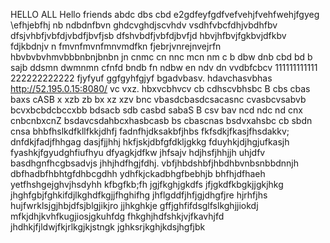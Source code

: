 HELLO ALL 
Hello friends 
abdc dbs cbd
e2gdfeyfgdfvefvehjfvehfwehjfgyeg
\efhjebfhj
nb ndbdnfbvn
ghdcvghdjscvhdv vsdhfvbcfdhjvbdhfbv
dfsjvhbfjvbfdjvbdfjbvfjsb
dfshvbdfjvbfdjbvfjd
hbvjhfbvjfgkbvjdfkbv fdjkbdnjv n
fmvnfmvnfmnvmdfkn
fjebrjvnrejnvejrfn
hbvbvbvhmvbbbnbnjbnbn
jn cnmc cn nnc mcn nm
c b dbw dnb cbd bd b sajb ddsmn dwmnmn
 cfnfd bndb fn ndbw 
 en ndv dn vvdbfcbcv 
111111111111
222222222222
fjyfyuf
ggfgyhfgjyf
bgadvbasv. hdavchasvbhas
http://52.195.0.15:8080/ vc vxz. hbxvcbhvcv cb cdhscvbhsbc
B cbs cbas baxs cASB
x xzb zb bx xz xzv
bnc vbasdcbasdcsacasnc
cvasbcvsabvb
bcvxbcbdcbccxbb
 bdsacb sdb casbd 
sabaS B
csv bav
ncd ndc nd  cnx cnbcnbxcnZ
bsdavcsdahbcxhasbcasb
bs cbascnas
bsdvxahsbc
cb sbdn cnsa
bhbfhslkdfkllfkkjdhfj
fadnfhjdksakbfjhbs
fkfsdkjfkasjfhsdakkv;
dnfdkjfadjfhhgag
dasjfjjhhj
hkfjskjdbfgfdkljgkkg
fduyhkjdjhgjufkasjh
fyashkjfgyudghfiufhyu
dfyagkjdfkw
jhfsajv hdjhsfjhhjjh uhjdfv
basdhgnfhcgbsadvjs jhhjhdfhgjfdhj.
vbfjhbdshbfjhbdhbvnbsnbbdnnjh
dbfhadbfhbhtgfdhbcgdhh
ydhfkjckadbhgfbebhjb bhfhjdfhaeh
yetfhshgejghvjhsdyhh
kfbgfkb;fh jgjfkghjgkdfs
jfjgkdfkbgkjjgkjhkg 
jhghfgbjfghkifdjlkghdfkgjjfhghifhg
jhflgddfjhfjgjdhgfjre hjrhfjhs
hujfwrklsjgjhbjdfsjblgjikjro jjhkghkje
gffjghfifdsglfslkghjjiokdj 
mfkjdhjkvhfkugjiosjgkuhfdg
fhkghjhdfshkjvjfkavhjfd
jhdhkjfjldwjfkjrlkgjkjstngk
jghksrjkghjkdsjhgfjbk


